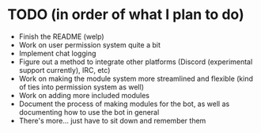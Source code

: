 # TODO (in order of what I plan to do)

- Finish the README (welp)
- Work on user permission system quite a bit
- Implement chat logging
- Figure out a method to integrate other platforms (Discord (experimental support currently), IRC, etc)
- Work on making the module system more streamlined and flexible (kind of ties into permission system as well)
- Work on adding more included modules
- Document the process of making modules for the bot, as well as documenting how to use the bot in general
- There's more... just have to sit down and remember them